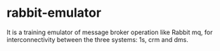 # rabbit-emulator
It is a training emulator of message broker operation like Rabbit mq, for interconnectivity between the three systems: 1s, crm and dms.
